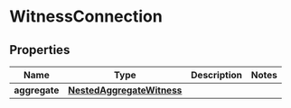

# WitnessConnection


## Properties

Name | Type | Description | Notes
------------ | ------------- | ------------- | -------------
**aggregate** | [**NestedAggregateWitness**](NestedAggregateWitness.md) |  | 



